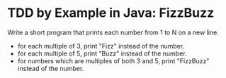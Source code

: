 # TDD by Example in Java: FizzBuzz

Write a short program that prints each number from 1 to N on a new line.

- for each multiple of 3, print "Fizz" instead of the number.
- for each multiple of 5, print "Buzz" instead of the number.
- for numbers which are multiples of both 3 and 5, print "FizzBuzz" instead of the number.
